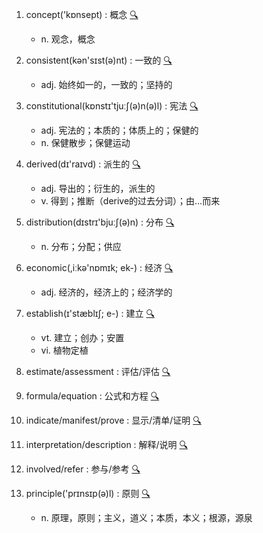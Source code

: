 1. concept('kɒnsept) : 概念 <a href='http://m.youdao.com/dict?le=eng&q=concept'>🔍</a>
    - n. 观念，概念

2. consistent(kən'sɪst(ə)nt) : 一致的 <a href='http://m.youdao.com/dict?le=eng&q=consistent'>🔍</a>
    - adj. 始终如一的，一致的；坚持的

3. constitutional(kɒnstɪ'tjuːʃ(ə)n(ə)l) : 宪法 <a href='http://m.youdao.com/dict?le=eng&q=constitutional'>🔍</a>
    - adj. 宪法的；本质的；体质上的；保健的
    - n. 保健散步；保健运动

4. derived(dɪ'raɪvd) : 派生的 <a href='http://m.youdao.com/dict?le=eng&q=derived'>🔍</a>
    - adj. 导出的；衍生的，派生的
    - v. 得到；推断（derive的过去分词）；由…而来

5. distribution(dɪstrɪ'bjuːʃ(ə)n) : 分布 <a href='http://m.youdao.com/dict?le=eng&q=distribution'>🔍</a>
    - n. 分布；分配；供应

6. economic(,iːkə'nɒmɪk; ek-) : 经济 <a href='http://m.youdao.com/dict?le=eng&q=economic'>🔍</a>
    - adj. 经济的，经济上的；经济学的

7. establish(ɪ'stæblɪʃ; e-) : 建立 <a href='http://m.youdao.com/dict?le=eng&q=establish'>🔍</a>
    - vt. 建立；创办；安置
    - vi. 植物定植

8. estimate/assessment : 评估/评估 <a href='http://m.youdao.com/dict?le=eng&q=estimate%2Fassessment'>🔍</a>

9. formula/equation : 公式和方程 <a href='http://m.youdao.com/dict?le=eng&q=formula%2Fequation'>🔍</a>

10. indicate/manifest/prove : 显示/清单/证明 <a href='http://m.youdao.com/dict?le=eng&q=indicate%2Fmanifest%2Fprove'>🔍</a>

11. interpretation/description : 解释/说明 <a href='http://m.youdao.com/dict?le=eng&q=interpretation%2Fdescription'>🔍</a>

12. involved/refer : 参与/参考 <a href='http://m.youdao.com/dict?le=eng&q=involved%2Frefer'>🔍</a>

13. principle('prɪnsɪp(ə)l) : 原则 <a href='http://m.youdao.com/dict?le=eng&q=principle'>🔍</a>
    - n. 原理，原则；主义，道义；本质，本义；根源，源泉
